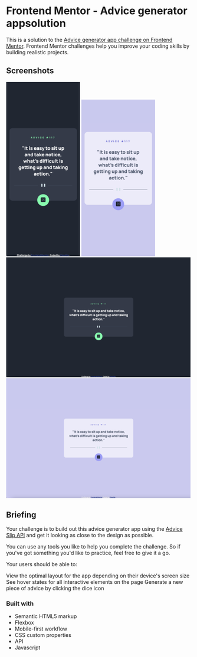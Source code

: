 # Frontend Mentor - Advice generator appsolution

This is a solution to the [Advice generator app challenge on Frontend Mentor](https://www.frontendmentor.io/challenges/advice-generator-app-QdUG-13db). Frontend Mentor challenges help you improve your coding skills by building realistic projects. 

## Screenshots

<img src="design/mobiledark.png" width="200px" alt="#"> <img src="design/mobilelight.png" width="200px" alt="#"><br>
<img src="design/desktopdark.png" width="500px" alt="#"><img src="design/desktoplight.png" width="500px" alt="#">



## Briefing

Your challenge is to build out this advice generator app using the [Advice Slip API](https://api.adviceslip.com) and get it looking as close to the design as possible.

You can use any tools you like to help you complete the challenge. So if you've got something you'd like to practice, feel free to give it a go.

Your users should be able to:

View the optimal layout for the app depending on their device's screen size
See hover states for all interactive elements on the page
Generate a new piece of advice by clicking the dice icon


### Built with

- Semantic HTML5 markup
- Flexbox
- Mobile-first workflow
- CSS custom properties
- API
- Javascript
